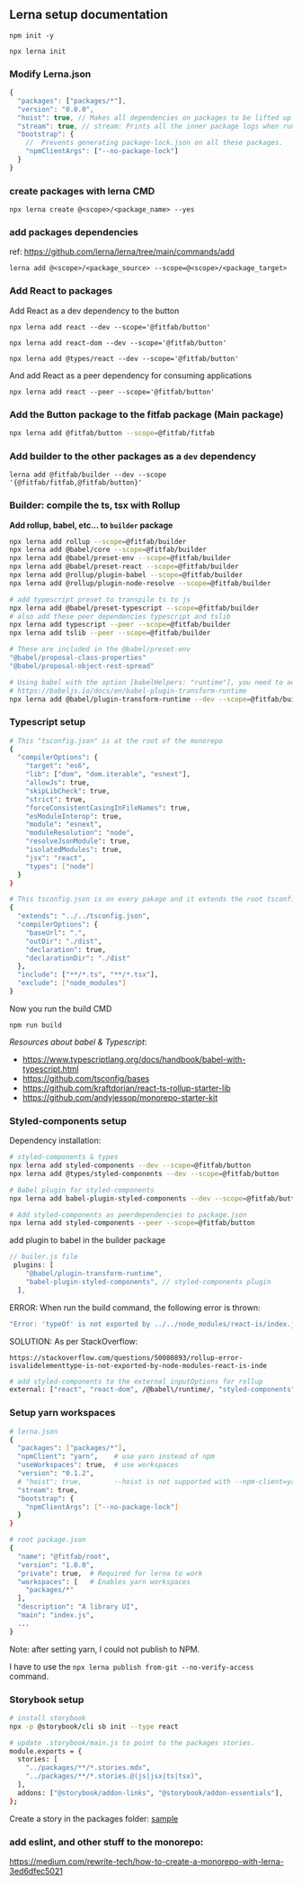 ## Lerna setup documentation

`npm init -y`

`npx lerna init`

### Modify Lerna.json

```js
{
  "packages": ["packages/*"],
  "version": "0.0.0",
  "hoist": true, // Makes all dependencies on packages to be lifted up to the root so we de-dupe.
  "stream": true, // stream: Prints all the inner package logs when run.
  "bootstrap": {
    //  Prevents generating package-lock.json on all these packages.
    "npmClientArgs": ["--no-package-lock"]
  }
}
```

### create packages with lerna CMD

`npx lerna create @<scope>/<package_name> --yes`

### add packages dependencies

ref: https://github.com/lerna/lerna/tree/main/commands/add

`lerna add @<scope>/<package_source> --scope=@<scope>/<package_target>`

### Add React to packages

Add React as a dev dependency to the button

`npx lerna add react --dev --scope='@fitfab/button'`

`npx lerna add react-dom --dev --scope='@fitfab/button'`

`npx lerna add @types/react --dev --scope='@fitfab/button'`

And add React as a peer dependency for consuming applications

`npx lerna add react --peer --scope='@fitfab/button'`

### Add the Button package to the fitfab package (Main package)

```bash
npx lerna add @fitfab/button --scope=@fitfab/fitfab
```

### Add builder to the other packages as a `dev` dependency

`lerna add @fitfab/builder --dev --scope '{@fitfab/fitfab,@fitfab/button}'`

### Builder: compile the ts, tsx with Rollup

**Add rollup, babel, etc... to `builder` package**

```bash
npx lerna add rollup --scope=@fitfab/builder
npx lerna add @babel/core --scope=@fitfab/builder
npx lerna add @babel/preset-env --scope=@fitfab/builder
npx lerna add @babel/preset-react --scope=@fitfab/builder
npx lerna add @rollup/plugin-babel --scope=@fitfab/builder
npx lerna add @rollup/plugin-node-resolve --scope=@fitfab/builder

# add typescript preset to transpile ts to js
npx lerna add @babel/preset-typescript --scope=@fitfab/builder
# also add these peer dependencies typescript and tslib
npx lerna add typescript --peer --scope=@fitfab/builder
npx lerna add tslib --peer --scope=@fitfab/builder
```

```bash
# These are included in the @babel/preset-env
"@babel/proposal-class-properties"
"@babel/proposal-object-rest-spread"
```

```bash
# Using babel with the option [babelHelpers: "runtime"], you need to add this plugin
# https://babeljs.io/docs/en/babel-plugin-transform-runtime
npx lerna add @babel/plugin-transform-runtime --dev --scope=@fitfab/builder
```

### Typescript setup

```bash
# This "tsconfig.json" is at the root of the monorepo
{
  "compilerOptions": {
    "target": "es6",
    "lib": ["dom", "dom.iterable", "esnext"],
    "allowJs": true,
    "skipLibCheck": true,
    "strict": true,
    "forceConsistentCasingInFileNames": true,
    "esModuleInterop": true,
    "module": "esnext",
    "moduleResolution": "node",
    "resolveJsonModule": true,
    "isolatedModules": true,
    "jsx": "react",
    "types": ["node"]
  }
}
```

```bash
# This tsconfig.json is on every pakage and it extends the root tsconfig.json
{
  "extends": "../../tsconfig.json",
  "compilerOptions": {
    "baseUrl": ".",
    "outDir": "./dist",
    "declaration": true,
    "declarationDir": "./dist"
  },
  "include": ["**/*.ts", "**/*.tsx"],
  "exclude": ["node_modules"]
}
```

Now you run the build CMD

`npm run build`

_Resources about babel & Typescript_:

- https://www.typescriptlang.org/docs/handbook/babel-with-typescript.html
- https://github.com/tsconfig/bases
- https://github.com/kraftdorian/react-ts-rollup-starter-lib
- https://github.com/andyjessop/monorepo-starter-kit

### Styled-components setup

Dependency installation:

```bash
# styled-components & types
npx lerna add styled-components --dev --scope=@fitfab/button
npx lerna add @types/styled-components --dev --scope=@fitfab/button

# Babel plugin for styled-components
npx lerna add babel-plugin-styled-components --dev --scope=@fitfab/button

# Add styled-components as peerdependencies to package.json
npx lerna add styled-components --peer --scope=@fitfab/button
```

add plugin to babel in the builder package

```js
// builer.js file
 plugins: [
    "@babel/plugin-transform-runtime",
    "babel-plugin-styled-components", // styled-components plugin
  ],
```

ERROR: When run the build command, the following error is thrown:

```bash
"Error: 'typeOf' is not exported by ../../node_modules/react-is/index.js, imported by ../../node_modules/styled-components/dist/styled-components.esm.js"

```

SOLUTION: As per StackOverflow:

`https://stackoverflow.com/questions/50080893/rollup-error-isvalidelementtype-is-not-exported-by-node-modules-react-is-inde`

```bash
# add styled-components to the external inputOptions for rollup
external: ["react", "react-dom", /@babel\/runtime/, "styled-components"],
```

### Setup yarn workspaces

```bash
# lerna.json
{
  "packages": ["packages/*"],
  "npmClient": "yarn",    # use yarn instead of npm
  "useWorkspaces": true,  # use workspaces
  "version": "0.1.2",
  # "hoist": true,        --hoist is not supported with --npm-client=yarn, use yarn workspaces instead
  "stream": true,
  "bootstrap": {
    "npmClientArgs": ["--no-package-lock"]
  }
}

# root package.json
{
  "name": "@fitfab/root",
  "version": "1.0.0",
  "private": true,  # Required for lerna to work
  "workspaces": [   # Enables yarn workspaces
    "packages/*"
  ],
  "description": "A library UI",
  "main": "index.js",
  ...
}
```

Note: after setting yarn, I could not publish to NPM.

I have to use the `npx lerna publish from-git --no-verify-access` command.

### Storybook setup

```bash
# install storybook
npx -p @storybook/cli sb init --type react

# update .storybook/main.js to point to the packages stories.
module.exports = {
  stories: [
    "../packages/**/*.stories.mdx",
    "../packages/**/*.stories.@(js|jsx|ts|tsx)",
  ],
  addons: ["@storybook/addon-links", "@storybook/addon-essentials"],
};
```

Create a story in the packages folder: [sample](./packages/button/src/button.stories.mdx)

### add eslint, and other stuff to the monorepo:

https://medium.com/rewrite-tech/how-to-create-a-monorepo-with-lerna-3ed6dfec5021
